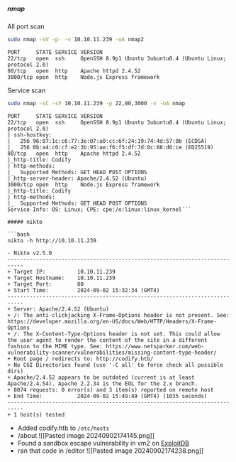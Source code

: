 ##### nmap

All port scan
```bash
sudo nmap -sV -p- -v 10.10.11.239 -oA nmap2
```
```
PORT     STATE SERVICE VERSION
22/tcp   open  ssh     OpenSSH 8.9p1 Ubuntu 3ubuntu0.4 (Ubuntu Linux; protocol 2.0)
80/tcp   open  http    Apache httpd 2.4.52
3000/tcp open  http    Node.js Express framework
```

Service scan
```bash
sudo nmap -sC -sV 10.10.11.239 -p 22,80,3000 -v -oA nmap
```
```
PORT     STATE SERVICE VERSION
22/tcp   open  ssh     OpenSSH 8.9p1 Ubuntu 3ubuntu0.4 (Ubuntu Linux; protocol 2.0)
| ssh-hostkey: 
|   256 96:07:1c:c6:77:3e:07:a0:cc:6f:24:19:74:4d:57:0b (ECDSA)
|_  256 0b:a4:c0:cf:e2:3b:95:ae:f6:f5:df:7d:0c:88:d6:ce (ED25519)
80/tcp   open  http    Apache httpd 2.4.52
|_http-title: Codify
| http-methods: 
|_  Supported Methods: GET HEAD POST OPTIONS
|_http-server-header: Apache/2.4.52 (Ubuntu)
3000/tcp open  http    Node.js Express framework
|_http-title: Codify
| http-methods: 
|_  Supported Methods: GET HEAD POST OPTIONS
Service Info: OS: Linux; CPE: cpe:/o:linux:linux_kernel```

##### nikto 

```bash
nikto -h http://10.10.11.239
```
```
- Nikto v2.5.0
---------------------------------------------------------------------------
+ Target IP:          10.10.11.239
+ Target Hostname:    10.10.11.239
+ Target Port:        80
+ Start Time:         2024-09-02 15:32:34 (GMT4)
---------------------------------------------------------------------------
+ Server: Apache/2.4.52 (Ubuntu)
+ /: The anti-clickjacking X-Frame-Options header is not present. See: https://developer.mozilla.org/en-US/docs/Web/HTTP/Headers/X-Frame-Options
+ /: The X-Content-Type-Options header is not set. This could allow the user agent to render the content of the site in a different fashion to the MIME type. See: https://www.netsparker.com/web-vulnerability-scanner/vulnerabilities/missing-content-type-header/
+ Root page / redirects to: http://codify.htb/
+ No CGI Directories found (use '-C all' to force check all possible dirs)
+ Apache/2.4.52 appears to be outdated (current is at least Apache/2.4.54). Apache 2.2.34 is the EOL for the 2.x branch.
+ 8074 requests: 0 error(s) and 3 item(s) reported on remote host
+ End Time:           2024-09-02 15:49:49 (GMT4) (1035 seconds)
---------------------------------------------------------------------------
+ 1 host(s) tested
```

- Added codify.htb to `/etc/hosts`
- /about
![[Pasted image 20240902174145.png]]
- Found a sandbox escape vulnerability in vm2 on [ExploitDB](https://www.exploit-db.com/exploits/51898)
- ran that code in /editor
![[Pasted image 20240902174238.png]]
